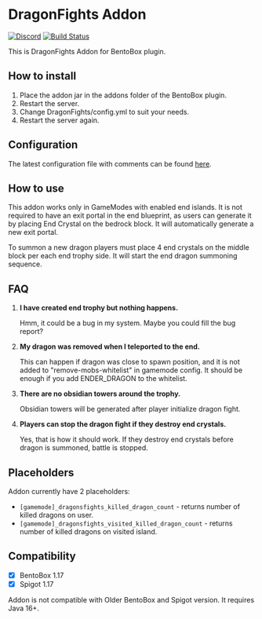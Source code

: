# DragonFights Addon
[![Discord](https://img.shields.io/discord/272499714048524288.svg?logo=discord)](https://discord.bentobox.world)
[![Build Status](https://ci.codemc.io/buildStatus/icon?job=BONNePlayground/DragonFights)](https://ci.codemc.io/job/BONNePlayground/job/DragonFights/)

This is DragonFights Addon for BentoBox plugin.  

## How to install

1. Place the addon jar in the addons folder of the BentoBox plugin.
2. Restart the server.
3. Change DragonFights/config.yml to suit your needs.
4. Restart the server again.

## Configuration

The latest configuration file with comments can be found [here](https://github.com/BONNePlayground/DragonFights/blob/develop/addon/src/main/resources/config.yml).

## How to use

This addon works only in GameModes with enabled end islands.
It is not required to have an exit portal in the end blueprint, as users can generate it by placing End Crystal on the bedrock block. It will automatically generate a new exit portal.

To summon a new dragon players must place 4 end crystals on the middle block per each end trophy side. It will start the end dragon summoning sequence.

## FAQ

1. **I have created end trophy but nothing happens.**

    Hmm, it could be a bug in my system. Maybe you could fill the bug report?

2. **My dragon was removed when I teleported to the end.**

    This can happen if dragon was close to spawn position, and it is not added to "remove-mobs-whitelist" in gamemode config. It should be enough if you add ENDER_DRAGON to the whitelist.

3. **There are no obsidian towers around the trophy.**

    Obsidian towers will be generated after player initialize dragon fight. 
   
4. **Players can stop the dragon fight if they destroy end crystals.**

   Yes, that is how it should work. If they destroy end crystals before dragon is summoned, battle is stopped.

## Placeholders

Addon currently have 2 placeholders:
- `[gamemode]_dragonsfights_killed_dragon_count` - returns number of killed dragons on user.
- `[gamemode]_dragonsfights_visited_killed_dragon_count` - returns number of killed dragons on visited island.

## Compatibility

- [x] BentoBox 1.17
- [x] Spigot 1.17

Addon is not compatible with Older BentoBox and Spigot version. It requires Java 16+.